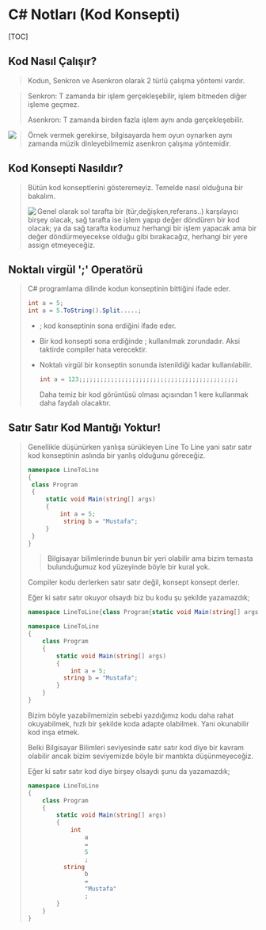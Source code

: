 # C# Notları (Kod Konsepti)

[TOC]



## Kod Nasıl Çalışır?

> Kodun, Senkron ve Asenkron olarak 2 türlü çalışma yöntemi vardır.

> Senkron: T zamanda bir işlem gerçekleşebilir, işlem bitmeden diğer işleme geçmez.
>
> Asenkron: T zamanda birden fazla işlem aynı anda gerçekleşebilir.

<img src = "https://imgur.com/kOWvDkC.png" align=left>

> Örnek vermek gerekirse, bilgisayarda hem oyun oynarken aynı zamanda müzik dinleyebilmemiz asenkron çalışma yöntemidir.

## Kod Konsepti Nasıldır?

> Bütün kod konseptlerini gösteremeyiz. Temelde nasıl olduğuna bir bakalım.
>
> <img src="https://imgur.com/ROV1yRv.png" align=left>
>
> Genel olarak sol tarafta bir (tür,değişken,referans..) karşılayıcı birşey olacak, sağ tarafta ise işlem yapıp değer döndüren bir kod olacak;
> ya da sağ tarafta kodumuz herhangi bir işlem yapacak ama bir değer döndürmeyecekse olduğu gibi bırakacağız, herhangi bir yere assign etmeyeceğiz.
>
> 



## Noktalı virgül ';' Operatörü

> C# programlama dilinde kodun konseptinin bittiğini ifade eder.
>
> ```csharp
> int a = 5;
> int a = 5.ToString().Split.....;
> ```
>
> * ; kod konseptinin sona erdiğini ifade eder.
>
> * Bir kod konsepti sona erdiğinde ; kullanılmak zorundadır. Aksi taktirde compiler hata verecektir.
>
> * Noktalı virgül bir konseptin sonunda istenildiği kadar kullanılabilir.
>
>   ```csharp
>   int a = 123;;;;;;;;;;;;;;;;;;;;;;;;;;;;;;;;;;;;;;;;;;;;;
>   ```
>
>   Daha temiz bir kod görüntüsü olması açısından 1 kere kullanmak daha faydalı olacaktır.
>   
>   



## Satır Satır Kod Mantığı Yoktur!

> Genellikle düşünürken yanlışa sürükleyen Line To Line yani satır satır kod konseptinin aslında bir yanlış olduğunu göreceğiz.
>
> ```csharp
> namespace LineToLine
> {
>  class Program
>  {
>      static void Main(string[] args)
>      {
>          int a = 5;
> 			string b = "Mustafa";
>      }
>  }
> }
> ```
>
> > Bilgisayar bilimlerinde bunun bir yeri olabilir ama bizim temasta bulunduğumuz kod yüzeyinde böyle bir kural yok.
>
> Compiler kodu derlerken satır satır değil, konsept konsept derler.
>
> Eğer ki satır satır okuyor olsaydı biz bu kodu şu şekilde yazamazdık;
>
> ```csharp
> namespace LineToLine{class Program{static void Main(string[] args){int a = 5;string b = "Mustafa";}}}
> ```
>
> ```csharp
> namespace LineToLine
> {
>     class Program
>     {
>         static void Main(string[] args)
>         {
>             int a = 5;
> 			string b = "Mustafa";
>         }
>     }
> }
> ```
>
> Bizim böyle yazabilmemizin sebebi yazdığımız kodu daha rahat okuyabilmek, hızlı bir şekilde koda adapte olabilmek. Yani okunabilir kod inşa etmek.
>
> Belki Bilgisayar Bilimleri seviyesinde satır satır kod diye bir kavram olabilir ancak bizim seviyemizde böyle bir mantıkta düşünmeyeceğiz.
>
> Eğer ki satır satır kod diye birşey olsaydı şunu da yazamazdık;
>
> ```csharp
> namespace LineToLine
> {
>     class Program
>     {
>         static void Main(string[] args)
>         {
>             int
>                 a
>                 =
>                 5
>                 ;
> 			string 
>                 b
>                 =
>                 "Mustafa"
>                 ;
>         }
>     }
> }
> ```
>
> 

